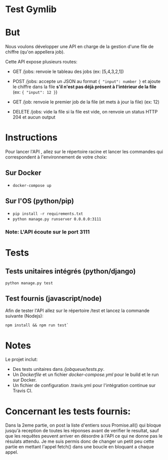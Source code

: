 #  Test Gymlib

# But

Nous voulons développer une API en charge de la gestion d'une file de chiffre (qu'on appellera job).

Cette API expose plusieurs routes:

- GET /jobs: renvoie le tableau des jobs (ex: [5,4,3,2,1])

- POST /jobs: accepte un JSON au format `{ "input": number }` et ajoute le chiffre dans la file **s'il n'est pas déjà présent à l'intérieur de la file** (ex: `{ "input": 12 }`)

- GET /job: renvoie le premier job de la file (et mets à jour la file) (ex: 12)

- DELETE /jobs: vide la file si la file est vide, on renvoie un status HTTP 204 et aucun output

# Instructions
Pour lancer l'API , allez sur le répertoire racine et lancer les commandes qui correspondent à l'environnement de votre choix:
## Sur Docker
- `docker-compose up`
## Sur l'OS (python/pip)
- `pip install -r requirements.txt`
- `python manage.py runserver 0.0.0.0:3111`
### Note: L'API écoute sur le port 3111

# Tests
## Tests unitaires intégrés (python/django)

    python manage.py test
 
## Test fournis (javascript/node)
Afin de tester l'API allez sur le répertoire /test et lancez la commande suivante (Nodejs):

    npm install && npm run test`

# Notes
Le projet inclut:
- Des tests unitaires dans */jobqueue/tests.py*.
- Un *Dockerfile* et un fichier *docker-compose.yml* pour le build et le run sur Docker.
- Un fichier de configuration .travis.yml pour l'intégration continue sur Travis CI.

# Concernant les tests fournis:
Dans la 2eme partie, on post la liste d'entiers sous Promise.all() qui bloque jusqu'à reception de toutes les réponses avant de verifier le resultat, sauf que les requêtes peuvent arriver en désordre à l'API ce qui ne donne pas le résulats attendu.
Je me suis permis donc de changer un petit peu cette partie en mettant l'appel fetch() dans une boucle en bloquant a chaque appel.
